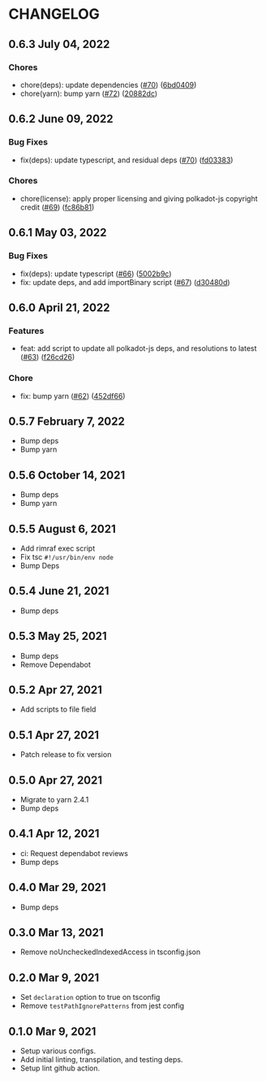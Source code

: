 # CHANGELOG

## 0.6.3 July 04, 2022

### Chores

- chore(deps): update dependencies ([#70](https://github.com/paritytech/substrate-js-dev/pull/73)) ([6bd0409](https://github.com/paritytech/substrate-js-dev/commit/6bd04098f5124d4fba6ce9f570f688c666855ac0))
- chore(yarn): bump yarn ([#72](https://github.com/paritytech/substrate-js-dev/pull/72)) ([20882dc](https://github.com/paritytech/substrate-js-dev/commit/20882dc61e01003f29b694e7b71b0502131a4e45))

## 0.6.2 June 09, 2022

### Bug Fixes

- fix(deps): update typescript, and residual deps ([#70](https://github.com/paritytech/substrate-js-dev/pull/70)) ([fd03383](https://github.com/paritytech/substrate-js-dev/commit/fd03383e5950c780dd64c14a6249d9543de9a7e4))

### Chores

- chore(license): apply proper licensing and giving polkadot-js copyright credit ([#69](https://github.com/paritytech/substrate-js-dev/pull/69)) ([fc86b81](https://github.com/paritytech/substrate-js-dev/commit/fc86b814bf9f78001d19193fbcf3a4fd73dffdb2))

## 0.6.1 May 03, 2022

### Bug Fixes

- fix(deps): update typescript ([#66](https://github.com/paritytech/substrate-js-dev/pull/66)) ([5002b9c](https://github.com/paritytech/substrate-js-dev/commit/5002b9ca78fb76d2a12707569c50c9a20eaa0286))
- fix: update deps, and add importBinary script ([#67](https://github.com/paritytech/substrate-js-dev/pull/67)) ([d30480d](https://github.com/paritytech/substrate-js-dev/commit/d30480dac58121634e6a8dcc8bd0e4345f07a9f9))

## 0.6.0 April 21, 2022

### Features

- feat: add script to update all polkadot-js deps, and resolutions to latest ([#63](https://github.com/paritytech/substrate-js-dev/pull/63)) ([f26cd26](https://github.com/paritytech/substrate-js-dev/commit/f26cd26dd94570681cb43162cd5812db346880b7))

### Chore

- fix: bump yarn ([#62](https://github.com/paritytech/substrate-js-dev/pull/62)) ([452df66](https://github.com/paritytech/substrate-js-dev/commit/452df66751619df86a17f683414079417ce89eb8))

## 0.5.7 February 7, 2022

- Bump deps
- Bump yarn

## 0.5.6 October 14, 2021

- Bump deps
- Bump yarn

## 0.5.5 August 6, 2021

- Add rimraf exec script
- Fix tsc `#!/usr/bin/env node`
- Bump Deps

## 0.5.4 June 21, 2021

- Bump deps

## 0.5.3 May 25, 2021

- Bump deps
- Remove Dependabot

## 0.5.2 Apr 27, 2021

- Add scripts to file field

## 0.5.1 Apr 27, 2021

- Patch release to fix version

## 0.5.0 Apr 27, 2021

- Migrate to yarn 2.4.1
- Bump deps

## 0.4.1 Apr 12, 2021

- ci: Request dependabot reviews
- Bump deps

## 0.4.0 Mar 29, 2021

- Bump deps

## 0.3.0 Mar 13, 2021

- Remove noUncheckedIndexedAccess in tsconfig.json

## 0.2.0 Mar 9, 2021

- Set `declaration` option to true on tsconfig
- Remove `testPathIgnorePatterns` from jest config

## 0.1.0 Mar 9, 2021

- Setup various configs.
- Add initial linting, transpilation, and testing deps.
- Setup lint github action.
